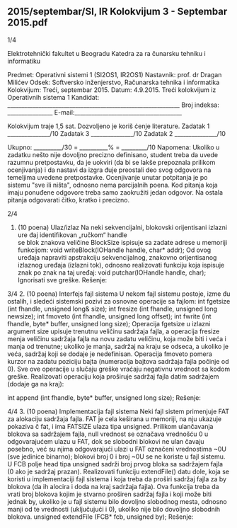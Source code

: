 2015/septembar/SI, IR Kolokvijum 3 - Septembar 2015.pdf
--------------------------------------------------------------------------------


1/4 
 
Elektrotehnički fakultet u Beogradu 
Katedra za ra
čunarsku tehniku i informatiku 
 
Predmet: Operativni sistemi 1 (SI2OS1, IR2OS1) 
Nastavnik:   prof. dr Dragan Milićev 
Odsek: Softversko inženjerstvo, Računarska tehnika i informatika 
Kolokvijum: Treći, septembar 2015. 
Datum: 4.9.2015. 
Treći kolokvijum iz Operativnih sistema 1 
Kandidat:
     _____________________________________________________________ 
Broj indeksa: ________________  E-mail:______________________________________ 
 
Kolokvijum traje 1,5 sat. Dozvoljeno je koriš
ćenje literature. 
Zadatak 1 _______________/10   Zadatak 3 _______________/10 
Zadatak 2 _______________/10    
 
Ukupno: __________/30 = __________% = _________/10 
Napomena:    Ukoliko  u  zadatku  nešto  nije  dovoljno  precizno  definisano,  student  treba  da 
uvede razumnu pretpostavku, da je uokviri (da bi se lakše prepoznala prilikom ocenjivanja) i 
da  nastavi  da  izgra
đuje  preostali  deo  svog  odgovora  na  temeljima  uvedene  pretpostavke. 
Ocenjivanje  unutar  potpitanja  je  po  sistemu  "sve  ili  ništa",  odnosno  nema  parcijalnih  poena. 
Kod  pitanja  koja  imaju  ponuđene  odgovore  treba samo  zaokružiti  jedan  odgovor.  Na  ostala 
pitanja odgovarati čitko, kratko i precizno. 
 

2/4 
1. (10 poena) Ulaz/izlaz 
Na  neki  sekvencijalni,  blokovski  orijentisani  izlazni  ure
đaj  identifikovan  „ručkom“ handle  
se blok znakova veličine BlockSize ispisuje sa zadate adrese u memoriji funkcijom: 
void writeBlock(IOHandle handle, char* addr); 
Od   ovog   uređaja   napraviti   apstrakciju  sekvencijalnog,  znakovno orijentisanog  izlaznog 
uređaja (izlazni tok), odnosno realizovati funkciju koja ispisuje znak po znak na taj uređaj: 
void putchar(IOHandle handle, char); 
Ignorisati sve greške. 
Rešenje: 

3/4 
2. (10 poena) Interfejs fajl sistema 
U nekom fajl sistemu postoje, izme
đu ostalih, i sledeći sistemski pozivi za osnovne operacije 
sa fajlom: 
int fgetsize  (int fhandle, unsigned long& size); 
int fresize   (int fhandle, unsigned long newsize); 
int fmoveto   (int fhandle, unsigned long offset); 
int fwrite    (int fhandle, byte* buffer, unsigned long size); 
Operacija fgetsize  u  izlazni  argument size  upisuje  trenutnu  veličinu  sadržaja  fajla,  a 
operacija 
fresize menja veličinu sadržaja fajla na novu zadatu veličinu, koja može biti i veća 
i  manja  od  trenutne;  ukoliko  je  manja,  sadržaj  na  kraju  se  odseca,  a  ukoliko  je  veća,  sadržaj 
koji  se  dodaje  je  nedefinisan.  Operacija fmoveto  pomera  kurzor  na  zadatu  poziciju  bajta 
(numeracija  bajtova  sadržaja  fajla  počinje  od  0).  Sve  ove  operacije  u  slučaju  greške  vraćaju 
negativnu vrednost sa kodom greške. 
Realizovati operaciju koja proširuje sadržaj fajla datim sadržajem (dodaje ga na kraj):
 
int append (int fhandle, byte* buffer, unsigned long size); 
Rešenje: 
 
 
 
 
 
 
 
 
 

4/4 
3. (10 poena) Implementacija fajl sistema 
Neki fajl sistem primenjuje FAT za alokaciju sadržaja fajla. FAT je cela keširana u memoriji, 
na  nju  ukazuje  pokaziva
č fat,  i  ima FATSIZE  ulaza  tipa unsigned.  Prilikom  ulančavanja 
blokova  sa  sadržajem  fajla, null  vrednost  se označava vrednošću 0 u odgovarajućem ulazu u 
FAT, dok se slobodni blokovi ne ulan
čavaju posebno, već su njima odgovarajući ulazi u FAT 
označeni vrednostima ~0U (sve jedinice binarno); blokovi broj 0 i broj ~0U se ne koriste u fajl 
sistemu. U FCB polje head tipa unsigned sadrži broj prvog bloka sa sadržajem fajla (0 ako je 
sadržaj prazan). 
Realizovati  funkciju extendFile()  datu  dole,  koja se koristi u implementaciji fajl sistema i 
koja  treba  da  proširi  sadržaj  fajla  za 
by  blokova  (da  ih  alocira  i  doda  na  kraj  sadržaja  fajla). 
Ova funkcija treba da vrati broj blokova kojim je stvarno proširen sadržaj fajla i koji može biti 
jednak by,  ukoliko  je  u  fajl  sistemu  bilo  dovoljno  slobodnog  mesta,  odnosno  manji  od  te 
vrednosti (uključujući i 0), ukoliko nije bilo dovoljno slobodnih blokova. 
unsigned extendFile (FCB* fcb, unsigned by); 
Rešenje: 